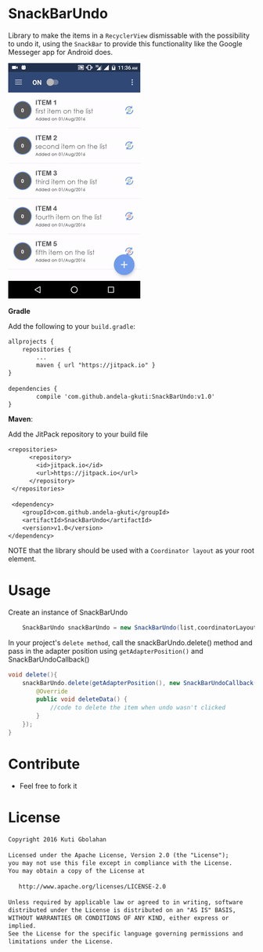 # SnackBarUndo

Library to make the items in a `RecyclerView` dismissable with the possibility to undo
it, using the `SnackBar` to provide this functionality like the Google Messeger app for Android does.



<img src="https://github.com/andela-gkuti/SnackBarUndo/blob/master/snackbarundo/giphy.gif">

**Gradle**

Add the following to your `build.gradle`:

    allprojects {
        repositories {
		    ...
		    maven { url "https://jitpack.io" }
	}

	dependencies {
	        compile 'com.github.andela-gkuti:SnackBarUndo:v1.0'
	}
	
**Maven**:

Add the JitPack repository to your build file

    <repositories>
		  <repository>
		    <id>jitpack.io</id>
		    <url>https://jitpack.io</url>
		  </repository>
	 </repositories>
	 
	 <dependency>
	    <groupId>com.github.andela-gkuti</groupId>
	    <artifactId>SnackBarUndo</artifactId>
	    <version>v1.0</version>
	</dependency>


NOTE that the library should be used with a `Coordinator layout` as your root element.


Usage
==============
Create an instance of SnackBarUndo
```java
    SnackBarUndo snackBarUndo = new SnackBarUndo(list,coordinatorLayout,AdapterClass.this);
```

In your project's `delete method`, call the snackBarUndo.delete() method and pass in the adapter position using `getAdapterPosition()` and SnackBarUndoCallback()
```java
void delete(){
    snackBarUndo.delete(getAdapterPosition(), new SnackBarUndoCallback() {
        @Override
        public void deleteData() {
            //code to delete the item when undo wasn't clicked
        }
    });
}
```

Contribute
=======

- Feel free to fork it


License
=======

    Copyright 2016 Kuti Gbolahan

    Licensed under the Apache License, Version 2.0 (the "License");
    you may not use this file except in compliance with the License.
    You may obtain a copy of the License at

       http://www.apache.org/licenses/LICENSE-2.0

    Unless required by applicable law or agreed to in writing, software
    distributed under the License is distributed on an "AS IS" BASIS,
    WITHOUT WARRANTIES OR CONDITIONS OF ANY KIND, either express or implied.
    See the License for the specific language governing permissions and
    limitations under the License.
